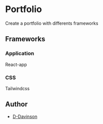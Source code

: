 # Portfolio

Create a portfolio with differents frameworks

## Frameworks

### Application

React-app

### CSS

Tailwindcss

## Author

-   [D-Davinson](https://www.github.com/D-Davinson)









